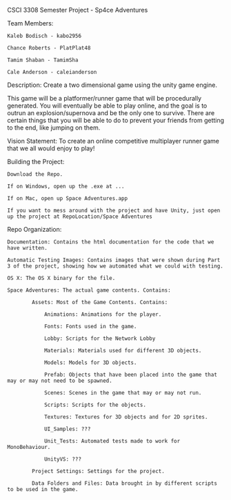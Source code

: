 CSCI 3308 Semester Project - Sp4ce Adventures

Team Members:

	Kaleb Bodisch - kabo2956

	Chance Roberts - PlatPlat48

	Tamim Shaban - TamimSha

	Cale Anderson - caleianderson

Description: Create a two dimensional game using the unity game engine.

This game will be a platformer/runner game that will be procedurally generated. You will eventually be able to play online, and the goal is to outrun an explosion/supernova and be the only one to survive. There are certain things that you will be able to do to prevent your friends from getting to the end, like jumping on them.

Vision Statement: To create an online competitive multiplayer runner game that we all would enjoy to play!

Building the Project:

	Download the Repo.

	If on Windows, open up the .exe at ...
	
	If on Mac, open up Space Adventures.app

	If you want to mess around with the project and have Unity, just open up the project at RepoLocation/Space Adventures

Repo Organization: 

	Documentation: Contains the html documentation for the code that we have written.

	Automatic Testing Images: Contains images that were shown during Part 3 of the project, showing how we automated what we could with testing.

	OS X: The OS X binary for the file.

	Space Adventures: The actual game contents. Contains:

			Assets: Most of the Game Contents. Contains:

				Animations: Animations for the player.

				Fonts: Fonts used in the game.

				Lobby: Scripts for the Network Lobby

				Materials: Materials used for different 3D objects.

				Models: Models for 3D objects.

				Prefab: Objects that have been placed into the game that may or may not need to be spawned.

				Scenes: Scenes in the game that may or may not run.

				Scripts: Scripts for the objects.

				Textures: Textures for 3D objects and for 2D sprites.

				UI_Samples: ???

				Unit_Tests: Automated tests made to work for MonoBehaviour.

				UnityVS: ???

			Project Settings: Settings for the project.

			Data Folders and Files: Data brought in by different scripts to be used in the game.
			
